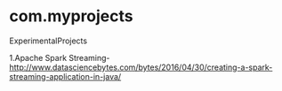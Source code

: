 # com.myprojects
ExperimentalProjects

1.Apache Spark Streaming-http://www.datasciencebytes.com/bytes/2016/04/30/creating-a-spark-streaming-application-in-java/

